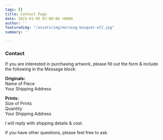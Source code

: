 ```yaml
---
tags: []
title: Contact Page
date: 2023-01-05 07:00:00 +0000
author: ''
featuredimg: "/assets/img/morning-bouquet-w72.jpg"
summary: ''

---
```

### **Contact**

If you are interested in purchasing artwork, please fill out the form & include the following in the Message block:

**Originals:**  
Name of Piece  
Your Shipping Address

**Prints:**  
Size of Prints  
Quantity  
Your Shipping Address

I will reply with shipping details & cost.

If you have other questions, please feel free to ask.